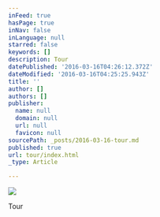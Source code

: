 ```yaml
---
inFeed: true
hasPage: true
inNav: false
inLanguage: null
starred: false
keywords: []
description: Tour
datePublished: '2016-03-16T04:26:12.372Z'
dateModified: '2016-03-16T04:25:25.943Z'
title: ''
author: []
authors: []
publisher:
  name: null
  domain: null
  url: null
  favicon: null
sourcePath: _posts/2016-03-16-tour.md
published: true
url: tour/index.html
_type: Article

---
```

![](https://the-grid-user-content.s3-us-west-2.amazonaws.com/17498f20-3f87-4109-b96f-3ece18f82620.jpg)

Tour